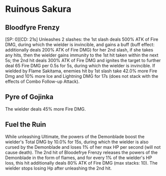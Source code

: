 # Ruinous Sakura

## Bloodfyre Frenzy

[SP: 0][CD: 21s] Unleashes 2 slashes: the 1st slash deals 500% ATK of Fire DMG, during which the wielder is invincible, and gains a buff (buff effect: additionally deals 200% ATK of Fire DMG) for her 2nd slash, if she takes any hits, then the wielder gains immunity to the 1st hit taken within the next 5s; the 2nd hit deals 300% ATK of Fire DMG and ignites the target to further deal 65 Fire DMG per 0.5s for 5s, during which the wielder is invincible. If wielded by Flame Sakitama, enemies hit by 1st slash take 42.0% more Fire Dmg and 10% more Ice and Lightning DMG for 17s (does not stack with the effects of Combo Follow-up Attack).

## Pyre of Gojinka

The wielder deals 45% more Fire DMG.

## Fuel the Ruin

While unleashing Ultimate, the powers of the Demonblade boost the wielder's Total DMG by 10.0% for 15s, during which the wielder is also cursed by the Demonblade and loses 1% of her max HP per second (will not cause death). The 2nd hit of Bloodefrye Frenzy releases the powers of the Demonblade in the form of flames, and for every 1% of the wielder's HP loss, this hit additionally deals 80% ATK of Fire DMG (max stacks: 10). The wielder stops losing Hp after unleashing the 2nd hit.
